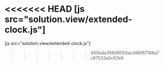 <<<<<<< HEAD
[js src="solution.view/extended-clock.js"]
=======
[js src="solution.view/extended-clock.js"]
>>>>>>> 445bda39806050acd96f87166a7c97533a0c67e9
